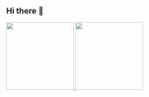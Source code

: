 ## Hi there 👋

<!--
**Lyuzk/Lyuzk** is a ✨ _special_ ✨ repository because its `README.md` (this file) appears on your GitHub profile.

Here are some ideas to get you started:

- 🔭 I’m currently working on ...
- 🌱 I’m currently learning ...
- 👯 I’m looking to collaborate on ...
- 🤔 I’m looking for help with ...
- 💬 Ask me about ...
- 📫 How to reach me: ...
- 😄 Pronouns: ...
- ⚡ Fun fact: ...
-->

<div>
<a href="https://github.com/Lyuzk">
<img loading="lazy" height="180em" src="https://github-readme-stats.vercel.app/api/top-langs/?username=Lyuzk&layout=compact&langs_count=7&theme=dracula"/>
<img loading="lazy" height="180em" src="https://github-readme-stats.vercel.app/api?username=Lyuzk&show_icons=true&theme=dracula&include_all_commits=true&count_private=true"/>
</div>
